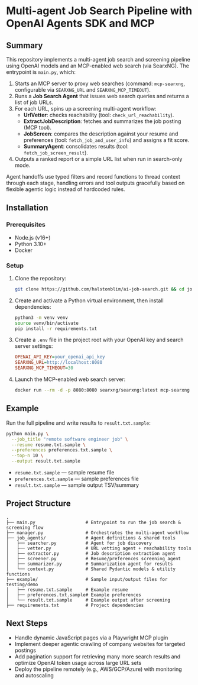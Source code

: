 # Multi-agent Job Search Pipeline with OpenAI Agents SDK and MCP

## Summary

This repository implements a multi-agent job search and screening pipeline using OpenAI models and an MCP-enabled web search (via SearxNG). The entrypoint is `main.py`, which:

1. Starts an MCP server to proxy web searches (command: `mcp-searxng`, configurable via `SEARXNG_URL` and `SEARXNG_MCP_TIMEOUT`).
2. Runs a **Job Search Agent** that issues web search queries and returns a list of job URLs.
3. For each URL, spins up a screening multi-agent workflow:
   - **UrlVetter**: checks reachability (tool: `check_url_reachability`).
   - **ExtractJobDescription**: fetches and summarizes the job posting (MCP tool). 
   - **JobScreen**: compares the description against your resume and preferences (tool: `fetch_job_and_user_info`) and assigns a fit score.
   - **SummaryAgent**: consolidates results (tool: `fetch_job_screen_result`).
4. Outputs a ranked report or a simple URL list when run in search-only mode.

Agent handoffs use typed filters and record functions to thread context through each stage, handling errors and tool outputs gracefully based on flexible agentic logic instead of hardcoded rules.

## Installation

### Prerequisites

- Node.js (v16+)
- Python 3.10+
- Docker

### Setup

1. Clone the repository:
   ```bash
   git clone https://github.com/halstonblim/ai-job-search.git && cd job-search-agent-openai
   ```
2. Create and activate a Python virtual environment, then install dependencies:
   ```bash
   python3 -m venv venv
   source venv/bin/activate
   pip install -r requirements.txt
   ```
3. Create a `.env` file in the project root with your OpenAI key and search server settings:
   ```ini
   OPENAI_API_KEY=your_openai_api_key
   SEARXNG_URL=http://localhost:8080
   SEARXNG_MCP_TIMEOUT=30
   ```
4. Launch the MCP-enabled web search server:
   ```bash
   docker run --rm -d -p 8080:8080 searxng/searxng:latest mcp-searxng
   ```

## Example

Run the full pipeline and write results to `result.txt.sample`:

```bash
python main.py \
  --job_title "remote software engineer job" \
  --resume resume.txt.sample \
  --preferences preferences.txt.sample \
  --top-n 10 \
  --output result.txt.sample
```

- `resume.txt.sample` — sample resume file
- `preferences.txt.sample` — sample preferences file
- `result.txt.sample` — sample output TSV/summary

## Project Structure

```text
.
├── main.py                   # Entrypoint to run the job search & screening flow
├── manager.py                # Orchestrates the multi-agent workflow
├── job_agents/               # Agent definitions & shared tools
│   ├── searcher.py           # Agent for job discovery
│   ├── vetter.py             # URL vetting agent + reachability tools
│   ├── extractor.py          # Job description extraction agent
│   ├── screener.py           # Resume/preferences screening agent
│   ├── summarizer.py         # Summarization agent for results
│   └── context.py            # Shared Pydantic models & utility functions
├── example/                  # Sample input/output files for testing/demo
│   ├── resume.txt.sample     # Example resume
│   ├── preferences.txt.sample# Example preferences
│   └── result.txt.sample     # Example output after screening
├── requirements.txt          # Project dependencies 
```

## Next Steps

- Handle dynamic JavaScript pages via a Playwright MCP plugin
- Implement deeper agentic crawling of company websites for targeted postings
- Add pagination support for retrieving many more search results and optimize OpenAI token usage across large URL sets
- Deploy the pipeline remotely (e.g., AWS/GCP/Azure) with monitoring and autoscaling
